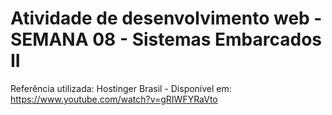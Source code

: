 # Atividade de desenvolvimento web - SEMANA 08 - Sistemas Embarcados II

Referência utilizada: Hostinger Brasil - Disponível em:
https://www.youtube.com/watch?v=gRIWFYRaVto

